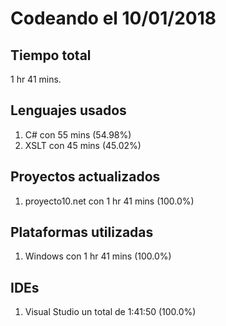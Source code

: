 # Codeando el 10/01/2018

## Tiempo total
1 hr 41 mins.

## Lenguajes usados
1. C# con 55 mins (54.98%)
1. XSLT con 45 mins (45.02%)

## Proyectos actualizados
1. proyecto10.net con 1 hr 41 mins (100.0%)

## Plataformas utilizadas
1. Windows con 1 hr 41 mins (100.0%)

## IDEs
1. Visual Studio un total de 1:41:50 (100.0%)
